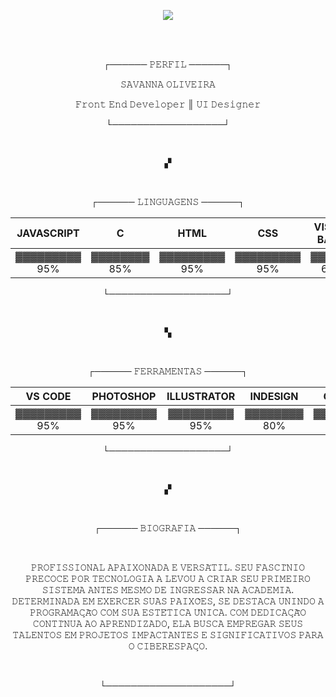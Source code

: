 <p align="center"><img src="https://github.com/ALY-137/ALY-137/assets/57689838/79010e99-2678-4ff8-a661-8c252caafcac" ></p>
</br>

</br>
<p align="center">┌──────  𝙿𝙴𝚁𝙵𝙸𝙻  ──────┐</p>

<p align="center">𝚂𝙰𝚅𝙰𝙽𝙽𝙰 𝙾𝙻𝙸𝚅𝙴𝙸𝚁𝙰</p>
<p align="center">𝙵𝚛𝚘𝚗𝚝 𝙴𝚗𝚍 𝙳𝚎𝚟𝚎𝚕𝚘𝚙𝚎𝚛 ║ 𝚄𝙸 𝙳𝚎𝚜𝚒𝚐𝚗𝚎𝚛</p>


<p align="center">└──────────────────┘</p>
</br>
<p align="center">▞</p>
</br>

<p align="center">┌──────  𝙻𝙸𝙽𝙶𝚄𝙰𝙶𝙴𝙽𝚂  ──────┐</p>

 
JAVASCRIPT | C | HTML |CSS | VISUAL BASIC | JAVA
:---------: | :------: | :-------:| :-------:|:-------:| :-------:|
▓▓▓▓▓▓▓▓▓ 95%| ▓▓▓▓▓▓▓▓ 85% | ▓▓▓▓▓▓▓▓▓ 95% | ▓▓▓▓▓▓▓▓▓ 95% | ▓▓▓▓▓▓ 60% | ▓▓▓▓▓▓ 50%

<p align="center">└───────────────────┘</p>
</br>
<p align="center">▚</p>
</br>


<p align="center">┌──────  𝙵𝙴𝚁𝚁𝙰𝙼𝙴𝙽𝚃𝙰𝚂  ──────┐</p>

 
VS CODE | PHOTOSHOP | ILLUSTRATOR |INDESIGN | GITHUB |
:---------: | :------: | :-------:| :-------:|:-------:|
▓▓▓▓▓▓▓▓▓ 95%| ▓▓▓▓▓▓▓▓▓ 95% | ▓▓▓▓▓▓▓▓▓ 95% | ▓▓▓▓▓▓▓▓ 80% | ▓▓▓▓▓▓▓▓ 80% |

<p align="center">└───────────────────┘</p>
</br>
<p align="center">▞</p>
</br>

<p align="center">┌──────  𝙱𝙸𝙾𝙶𝚁𝙰𝙵𝙸𝙰  ──────┐</p>

</br>

<p align="center"> 𝙿𝚁𝙾𝙵𝙸𝚂𝚂𝙸𝙾𝙽𝙰𝙻 𝙰𝙿𝙰𝙸𝚇𝙾𝙽𝙰𝙳𝙰 𝙴 𝚅𝙴𝚁𝚂𝙰́𝚃𝙸𝙻. 𝚂𝙴𝚄 𝙵𝙰𝚂𝙲𝙸́𝙽𝙸𝙾 𝙿𝚁𝙴𝙲𝙾𝙲𝙴 𝙿𝙾𝚁 𝚃𝙴𝙲𝙽𝙾𝙻𝙾𝙶𝙸𝙰 𝙰 𝙻𝙴𝚅𝙾𝚄 𝙰 𝙲𝚁𝙸𝙰𝚁 𝚂𝙴𝚄 𝙿𝚁𝙸𝙼𝙴𝙸𝚁𝙾 𝚂𝙸𝚂𝚃𝙴𝙼𝙰 𝙰𝙽𝚃𝙴𝚂 𝙼𝙴𝚂𝙼𝙾 𝙳𝙴 𝙸𝙽𝙶𝚁𝙴𝚂𝚂𝙰𝚁 𝙽𝙰 𝙰𝙲𝙰𝙳𝙴𝙼𝙸𝙰. 𝙳𝙴𝚃𝙴𝚁𝙼𝙸𝙽𝙰𝙳𝙰 𝙴𝙼 𝙴𝚇𝙴𝚁𝙲𝙴𝚁 𝚂𝚄𝙰𝚂 𝙿𝙰𝙸𝚇𝙾̃𝙴𝚂, 𝚂𝙴 𝙳𝙴𝚂𝚃𝙰𝙲𝙰 𝚄𝙽𝙸𝙽𝙳𝙾 𝙰 𝙿𝚁𝙾𝙶𝚁𝙰𝙼𝙰𝙲̧𝙰̃𝙾 𝙲𝙾𝙼 𝚂𝚄𝙰 𝙴𝚂𝚃𝙴́𝚃𝙸𝙲𝙰 𝚄́𝙽𝙸𝙲𝙰. 𝙲𝙾𝙼 𝙳𝙴𝙳𝙸𝙲𝙰𝙲̧𝙰̃𝙾 𝙲𝙾𝙽𝚃𝙸́𝙽𝚄𝙰 𝙰𝙾 𝙰𝙿𝚁𝙴𝙽𝙳𝙸𝚉𝙰𝙳𝙾, 𝙴𝙻𝙰 𝙱𝚄𝚂𝙲𝙰 𝙴𝙼𝙿𝚁𝙴𝙶𝙰𝚁 𝚂𝙴𝚄𝚂 𝚃𝙰𝙻𝙴𝙽𝚃𝙾𝚂 𝙴𝙼 𝙿𝚁𝙾𝙹𝙴𝚃𝙾𝚂 𝙸𝙼𝙿𝙰𝙲𝚃𝙰𝙽𝚃𝙴𝚂 𝙴 𝚂𝙸𝙶𝙽𝙸𝙵𝙸𝙲𝙰𝚃𝙸𝚅𝙾𝚂 𝙿𝙰𝚁𝙰 𝙾 𝙲𝙸𝙱𝙴𝚁𝙴𝚂𝙿𝙰𝙲̧𝙾.

</p>
</br>


<p align="center">└────────────────────┘</p>


